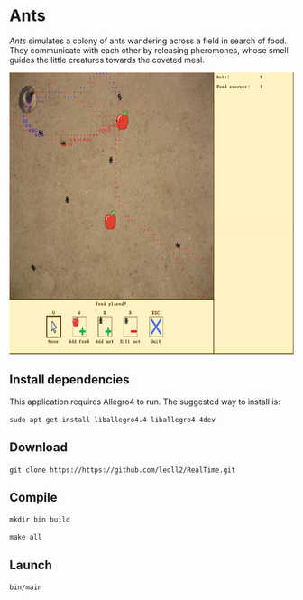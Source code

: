 # Ants

*Ants* simulates a colony of ants wandering across a field in search of food. They communicate with each other by releasing pheromones, whose smell guides the little creatures towards the coveted meal.

<img src="img/ants.png" width="750" height="500" />

## Install dependencies

This application requires Allegro4 to run. The suggested way to install is:

`sudo apt-get install liballegro4.4 liballegro4-4dev`

## Download

`git clone https://https://github.com/leoll2/RealTime.git`

## Compile

`mkdir bin build`

`make all`

## Launch

`bin/main`


